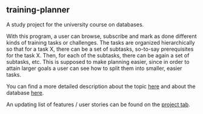 ## training-planner

A study project for the university course on databases.

With this program, a user can browse, subscribe and mark as done different kinds of training tasks or challenges. The tasks are organized hierarchically so that for a task X, there can be a set of subtasks, so-to-say prerequisites for the task X. Then, for each of the subtasks, there can be again a set of subtasks, etc. This is supposed to make planning easier, since in order to attain larger goals a user can see how to split them into smaller, easier tasks.

You can find a more detailed description about the topic [here](./documentation/description.md) and about the database [here](./documentation/aboutdatabase.md).

An updating list of features / user stories can be found on the [project tab](https://github.com/perander/training-planner/projects/1).